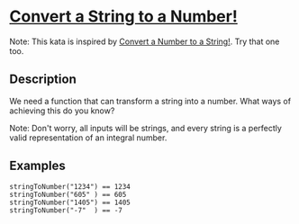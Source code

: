 # [Convert a String to a Number!](https://www.codewars.com/kata/convert-a-string-to-a-number "https://www.codewars.com/kata/544675c6f971f7399a000e79")

Note: This kata is inspired by [Convert a Number to a String!](http://www.codewars.com/kata/convert-a-number-to-a-string/). Try that one too.

## Description

We need a function that can transform a string into a number. What ways of achieving this do you know?

Note: Don't worry, all inputs will be strings, and every string is a perfectly valid representation of an integral number.

## Examples
```
stringToNumber("1234") == 1234
stringToNumber("605" ) == 605
stringToNumber("1405") == 1405
stringToNumber("-7"  ) == -7
```